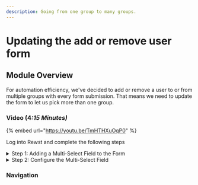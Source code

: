 ```yaml
---
description: Going from one group to many groups.
---
```


# Updating the add or remove user form

## Module Overview

For automation efficiency, we've decided to add or remove a user to or from multiple groups with every form submission. That means we need to update the form to let us pick more than one group.

### Video (&#x34;_:15 Minutes)_

{% embed url="https://youtu.be/TmHTHXuOqP0" %}

Log into Rewst and complete the following steps

<details>

<summary>Step 1: Adding a Multi-Select Field to the Form</summary>

1. **Navigate** to the Add or Remove user - Microsoft Group Form
2. **Select** the Group Field&#x20;
3. **Che**ck Hidden to hide the Group
4. **A**dd a Multi-Select field

</details>

<details>

<summary>Step 2: Configure the Multi-Select Field</summary>

1. **Configure** the Multi-Select field
   * Field Name: `group_ids`
   * Field Label: Groups
   * Field Description: Select one or more groups
2. **Toggle** Dynamic Options
   * Label Field: displayName
   * Trigger: Option Generator
3. **Check** populate from form field for action under Workflow Inputs
   * **Select** `action`
4. **Check** populate from form field for user\_id under Workflow Inputs
   * **Select** `user_id`
5. **Save** the form
6. **Preview** the form

</details>



### Navigation
